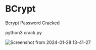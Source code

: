 # BCrypt
Bcrypt Password Cracked

python3 crack.py

![Screenshot from 2024-01-28 13-41-27](https://github.com/LinuxDestroy/HashCrack/assets/26278128/829196a2-31a8-4442-a014-ccce89983ecf)
